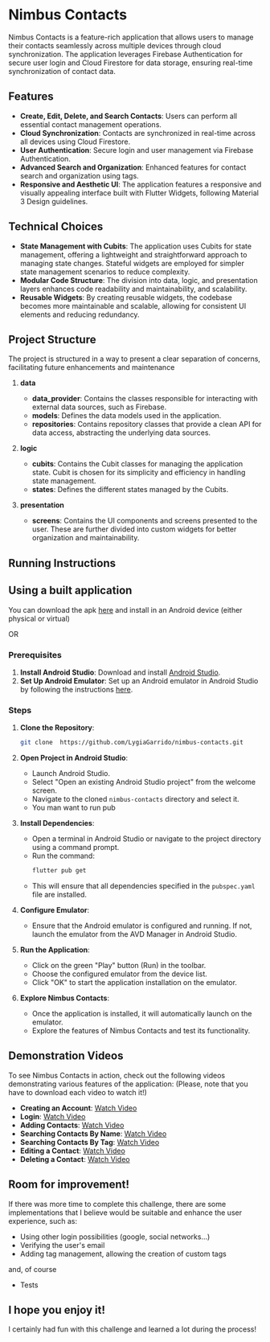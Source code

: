 # Nimbus Contacts

Nimbus Contacts is a feature-rich application that allows users to manage their contacts seamlessly across multiple devices through cloud synchronization. The application leverages Firebase Authentication for secure user login and Cloud Firestore for data storage, ensuring real-time synchronization of contact data.

## Features
- **Create, Edit, Delete, and Search Contacts**: Users can perform all essential contact management operations.
- **Cloud Synchronization**: Contacts are synchronized in real-time across all devices using Cloud Firestore.
- **User Authentication**: Secure login and user management via Firebase Authentication.
- **Advanced Search and Organization**: Enhanced features for contact search and organization using tags.
- **Responsive and Aesthetic UI**: The application features a responsive and visually appealing interface built with Flutter Widgets, following Material 3 Design guidelines.

## Technical Choices
- **State Management with Cubits**: The application uses Cubits for state management, offering a lightweight and straightforward approach to managing state changes. Stateful widgets are employed for simpler state management scenarios to reduce complexity.
- **Modular Code Structure**: The division into data, logic, and presentation layers enhances code readability and maintainability, and scalability.
- **Reusable Widgets**: By creating reusable widgets, the codebase becomes more maintainable and scalable, allowing for consistent UI elements and reducing redundancy.

## Project Structure
The project is structured in a way to present a clear separation of concerns, facilitating future enhancements and maintenance

1. **data**
    - **data_provider**: Contains the classes responsible for interacting with external data sources, such as Firebase.
    - **models**: Defines the data models used in the application.
    - **repositories**: Contains repository classes that provide a clean API for data access, abstracting the underlying data sources.

2. **logic**
    - **cubits**: Contains the Cubit classes for managing the application state. Cubit is chosen for its simplicity and efficiency in handling state management.
    - **states**: Defines the different states managed by the Cubits.

3. **presentation**
    - **screens**: Contains the UI components and screens presented to the user. These are further divided into custom widgets for better organization and maintainability.

## Running Instructions

## Using a built application
You can download the apk [here](apk/app-release.apk) and install in an Android device (either physical or virtual)

OR

### Prerequisites
1. **Install Android Studio**: Download and install [Android Studio](https://developer.android.com/studio).
2. **Set Up Android Emulator**: Set up an Android emulator in Android Studio by following the instructions [here](https://developer.android.com/studio/run/emulator).
   
### Steps
1. **Clone the Repository**:
     ```bash
    git clone  https://github.com/LygiaGarrido/nimbus-contacts.git
    ```
2. **Open Project in Android Studio**:
    - Launch Android Studio.
    - Select "Open an existing Android Studio project" from the welcome screen.
    - Navigate to the cloned `nimbus-contacts` directory and select it.
    - You man want to run pub
   
3. **Install Dependencies**:
    - Open a terminal in Android Studio or navigate to the project directory using a command prompt.
    - Run the command:
      ```bash
      flutter pub get
      ```
    - This will ensure that all dependencies specified in the `pubspec.yaml` file are installed.
   
4. **Configure Emulator**:
    - Ensure that the Android emulator is configured and running. If not, launch the emulator from the AVD Manager in Android Studio.

5. **Run the Application**:
    - Click on the green "Play" button (Run) in the toolbar.
    - Choose the configured emulator from the device list.
    - Click "OK" to start the application installation on the emulator.

6. **Explore Nimbus Contacts**:
    - Once the application is installed, it will automatically launch on the emulator.
    - Explore the features of Nimbus Contacts and test its functionality.

## Demonstration Videos
To see Nimbus Contacts in action, check out the following videos demonstrating various features of the application:
(Please, note that you have to download each video to watch it!)

- **Creating an Account**: [Watch Video](media/1_create_new_user.mp4)
- **Login**: [Watch Video](media/2_login.mp4)
- **Adding Contacts**: [Watch Video](media/3_add_new_contact.mp4)
- **Searching Contacts By Name**: [Watch Video](media/4_search_by_name.mp4)
- **Searching Contacts By Tag**: [Watch Video](media/5_search_by_tag.mp4)
- **Editing a Contact**: [Watch Video](media/6_edit_contact.mp4)
- **Deleting a Contact**: [Watch Video](media/7_delete_contact.mp4)

## Room for improvement!
If there was more time to complete this challenge, there are some implementations that I believe would be suitable and enhance the user experience, such as:

- Using other login possibilities (google, social networks...)
- Verifying the user's email
- Adding tag management, allowing the creation of custom tags

and, of course

- Tests

## I hope you enjoy it!
I certainly had fun with this challenge and learned a lot during the process!
